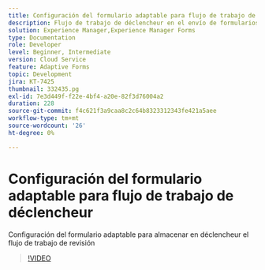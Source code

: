 ```yaml
---
title: Configuración del formulario adaptable para flujo de trabajo de déclencheur
description: Flujo de trabajo de déclencheur en el envío de formularios adaptables.
solution: Experience Manager,Experience Manager Forms
type: Documentation
role: Developer
level: Beginner, Intermediate
version: Cloud Service
feature: Adaptive Forms
topic: Development
jira: KT-7425
thumbnail: 332435.pg
exl-id: 7e3d449f-f22e-4bf4-a20e-82f3d76004a2
duration: 228
source-git-commit: f4c621f3a9caa8c2c64b8323312343fe421a5aee
workflow-type: tm+mt
source-wordcount: '26'
ht-degree: 0%

---
```


# Configuración del formulario adaptable para flujo de trabajo de déclencheur

Configuración del formulario adaptable para almacenar en déclencheur el flujo de trabajo de revisión

>[!VIDEO](https://video.tv.adobe.com/v/332435?quality=12&learn=on)
